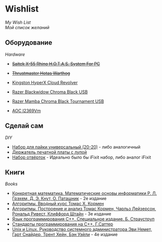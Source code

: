 # Wishlist
*My Wish List*  
*Мой список желаний*

## Оборудование
*Hardware*

* ~~[Saitek X-55 Rhino H.O.T.A.S. System For PC](https://market.yandex.ru/product/10704769/)~~
* ~~[Thrustmaster Hotas Warthog](https://market.yandex.ru/product/6839360)~~
* [Kingston HyperX Cloud Revolver](https://www.ulmart.ru/goods/3825335)
* [Razer Blackwidow Chroma Black USB](https://www.ulmart.ru/goods/1049339)
* [Razer Mamba Chroma Black Tournament USB](https://www.ulmart.ru/goods/3688397)

* [AOC I2369Vm](https://market.yandex.ru/product/9237416)

## Сделай сам
*DIY*

* [Набор для пайки универсальный (20-20)](http://www.chipdip.ru/product/soldering-kit-universal/) - либо аналогичный
* [Держатель печатной платы с лупой](http://amperka.ru/product/soldering-helping-hand)
* [Набор отвёрток](http://amperka.ru/product/screw-kit) - Идеально было бы iFixit набор, либо аналог iFixit

## Книги
*Books*

* [Конкретная математика. Математические основы информатики  Р. Л. Грэхем, Д. Э. Кнут, О. Паташник](https://www.ozon.ru/context/detail/id/31333006/) - 2е издание
* [Алгоритмы. Вводный курс  Томас Х. Кормен](https://www.ozon.ru/context/detail/id/24903185/)
* [Алгоритмы. Построение и анализ  Томас Кормен, Чарльз Лейзерсон, Рональд Ривест, Клиффорд Штайн](https://www.ozon.ru/context/detail/id/22421471/) - 3е издание
* [Язык программирования С++. Специальное издание. Б. Страуструп](https://www.ozon.ru/context/detail/id/26671374/)
* [Стандарты программирования на С++. Г.Саттер](https://www.ozon.ru/context/detail/id/2381848/)
* [Unix и Linux. Руководство системного администратора  Эви Немет, Гарт Снайдер, Трент Хейн, Бэн Уэйли](https://www.ozon.ru/context/detail/id/7607778/) - 4е издание